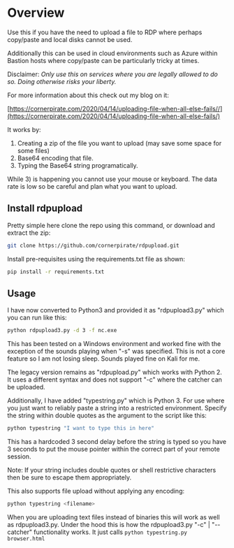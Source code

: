 # Overview

Use this if you have the need to upload a file to RDP where perhaps copy/paste and local disks cannot be used. 

Additionally this can be used in cloud environments such as Azure within Bastion hosts where copy/paste can be particularly tricky at times.

Disclaimer: *Only use this on services where you are legally allowed to do so. Doing otherwise risks your liberty.*

For more information about this check out my blog on it:

[https://cornerpirate.com/2020/04/14/uploading-file-when-all-else-fails//](https://cornerpirate.com/2020/04/14/uploading-file-when-all-else-fails/)

It works by:

 1. Creating a zip of the file you want to upload (may save some space for some files)
 2. Base64 encoding that file.
 3. Typing the Base64 string programatically.

While 3) is happening you cannot use your mouse or keyboard. The data rate is low so be careful and plan what you want to upload.

## Install rdpupload
Pretty simple here clone the repo using this command, or download and extract the zip:

```bash
git clone https://github.com/cornerpirate/rdpupload.git
```

Install pre-requisites using the requirements.txt file as shown:

```bash
pip install -r requirements.txt
```

## Usage

I have now converted to Python3 and provided it as "rdpupload3.py" which you can run like this:

```bash
python rdpupload3.py -d 3 -f nc.exe
```

This has been tested on a Windows environment and worked fine with the exception of the sounds playing when "-s" was specified. This is not a core feature so I am not losing sleep. Sounds played fine on Kali for me.

The legacy version remains as "rdpupload.py" which works with Python 2. It uses a different syntax and does not support "-c" where the catcher can be uploaded.

Additionally, I have added "typestring.py" which is Python 3. For use where you just want to reliably paste a string into a restricted environment. Specify the string within double quotes as the argument to the script like this:

```bash
python typestring "I want to type this in here"
```

This has a hardcoded 3 second delay before the string is typed so you have 3 seconds to put the mouse pointer within the correct part of your remote session.

Note: If your string includes double quotes or shell restrictive characters then be sure to escape them appropriately.

This also supports file upload without applying any encoding:

```bash
python typestring <filename>
```

When you are uploading text files instead of binaries this will work as well as rdpupload3.py. Under the hood this is how the rdpupload3.py "-c" | "--catcher" functionality works. It just calls ```python typestring.py browser.html``` 
